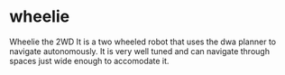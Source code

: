 # wheelie
Wheelie the 2WD
It is a two wheeled robot that uses the dwa planner to navigate autonomously. It is very well tuned and can navigate through spaces just wide enough to accomodate it.
